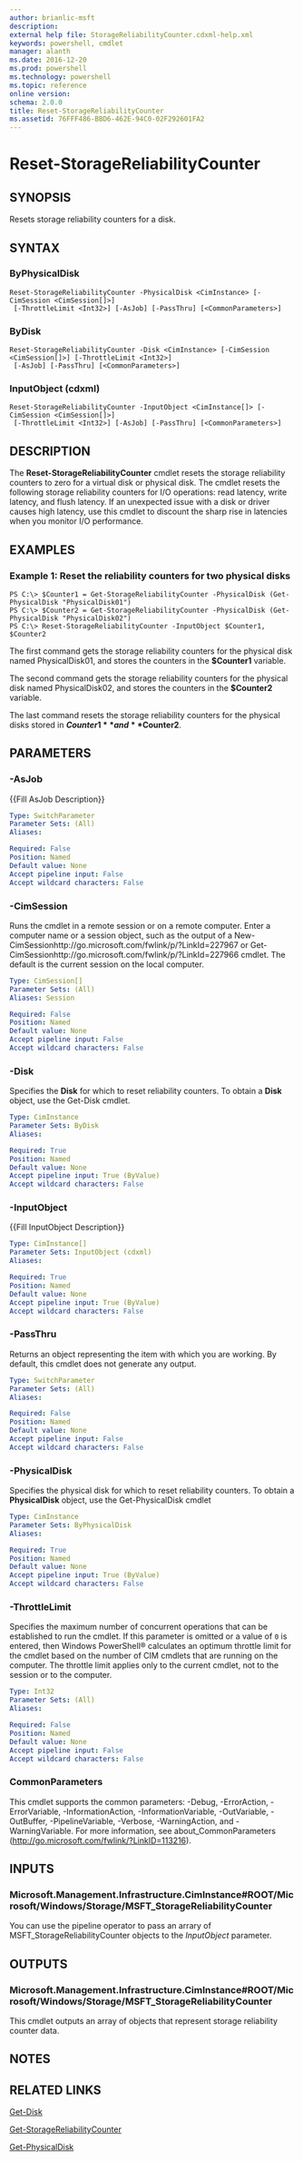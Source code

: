 ```yaml
---
author: brianlic-msft
description: 
external help file: StorageReliabilityCounter.cdxml-help.xml
keywords: powershell, cmdlet
manager: alanth
ms.date: 2016-12-20
ms.prod: powershell
ms.technology: powershell
ms.topic: reference
online version: 
schema: 2.0.0
title: Reset-StorageReliabilityCounter
ms.assetid: 76FFF486-BBD6-462E-94C0-02F292601FA2
---
```


# Reset-StorageReliabilityCounter

## SYNOPSIS
Resets storage reliability counters for a disk.

## SYNTAX

### ByPhysicalDisk
```
Reset-StorageReliabilityCounter -PhysicalDisk <CimInstance> [-CimSession <CimSession[]>]
 [-ThrottleLimit <Int32>] [-AsJob] [-PassThru] [<CommonParameters>]
```

### ByDisk
```
Reset-StorageReliabilityCounter -Disk <CimInstance> [-CimSession <CimSession[]>] [-ThrottleLimit <Int32>]
 [-AsJob] [-PassThru] [<CommonParameters>]
```

### InputObject (cdxml)
```
Reset-StorageReliabilityCounter -InputObject <CimInstance[]> [-CimSession <CimSession[]>]
 [-ThrottleLimit <Int32>] [-AsJob] [-PassThru] [<CommonParameters>]
```

## DESCRIPTION
The **Reset-StorageReliabilityCounter** cmdlet resets the storage reliability counters to zero for a virtual disk or physical disk.
The cmdlet resets the following storage reliability counters for I/O operations: read latency, write latency, and flush latency.
If an unexpected issue with a disk or driver causes high latency, use this cmdlet to discount the sharp rise in latencies when you monitor I/O performance.

## EXAMPLES

### Example 1: Reset the reliability counters for two physical disks
```
PS C:\> $Counter1 = Get-StorageReliabilityCounter -PhysicalDisk (Get-PhysicalDisk "PhysicalDisk01")
PS C:\> $Counter2 = Get-StorageReliabilityCounter -PhysicalDisk (Get-PhysicalDisk "PhysicalDisk02")
PS C:\> Reset-StorageReliabilityCounter -InputObject $Counter1, $Counter2
```

The first command gets the storage reliability counters for the physical disk named PhysicalDisk01, and stores the counters in the **$Counter1** variable.

The second command gets the storage reliability counters for the physical disk named PhysicalDisk02, and stores the counters in the **$Counter2** variable.

The last command resets the storage reliability counters for the physical disks stored in **$Counter1** and **$Counter2**.

## PARAMETERS

### -AsJob
{{Fill AsJob Description}}

```yaml
Type: SwitchParameter
Parameter Sets: (All)
Aliases: 

Required: False
Position: Named
Default value: None
Accept pipeline input: False
Accept wildcard characters: False
```

### -CimSession
Runs the cmdlet in a remote session or on a remote computer.
Enter a computer name or a session object, such as the output of a New-CimSessionhttp://go.microsoft.com/fwlink/p/?LinkId=227967 or Get-CimSessionhttp://go.microsoft.com/fwlink/p/?LinkId=227966 cmdlet.
The default is the current session on the local computer.

```yaml
Type: CimSession[]
Parameter Sets: (All)
Aliases: Session

Required: False
Position: Named
Default value: None
Accept pipeline input: False
Accept wildcard characters: False
```

### -Disk
Specifies the **Disk** for which to reset reliability counters.
To obtain a **Disk** object, use the Get-Disk cmdlet.

```yaml
Type: CimInstance
Parameter Sets: ByDisk
Aliases: 

Required: True
Position: Named
Default value: None
Accept pipeline input: True (ByValue)
Accept wildcard characters: False
```

### -InputObject
{{Fill InputObject Description}}

```yaml
Type: CimInstance[]
Parameter Sets: InputObject (cdxml)
Aliases: 

Required: True
Position: Named
Default value: None
Accept pipeline input: True (ByValue)
Accept wildcard characters: False
```

### -PassThru
Returns an object representing the item with which you are working.
By default, this cmdlet does not generate any output.

```yaml
Type: SwitchParameter
Parameter Sets: (All)
Aliases: 

Required: False
Position: Named
Default value: None
Accept pipeline input: False
Accept wildcard characters: False
```

### -PhysicalDisk
Specifies the physical disk for which to reset reliability counters.
To obtain a **PhysicalDisk** object, use the Get-PhysicalDisk cmdlet

```yaml
Type: CimInstance
Parameter Sets: ByPhysicalDisk
Aliases: 

Required: True
Position: Named
Default value: None
Accept pipeline input: True (ByValue)
Accept wildcard characters: False
```

### -ThrottleLimit
Specifies the maximum number of concurrent operations that can be established to run the cmdlet.
If this parameter is omitted or a value of `0` is entered, then Windows PowerShell® calculates an optimum throttle limit for the cmdlet based on the number of CIM cmdlets that are running on the computer.
The throttle limit applies only to the current cmdlet, not to the session or to the computer.

```yaml
Type: Int32
Parameter Sets: (All)
Aliases: 

Required: False
Position: Named
Default value: None
Accept pipeline input: False
Accept wildcard characters: False
```

### CommonParameters
This cmdlet supports the common parameters: -Debug, -ErrorAction, -ErrorVariable, -InformationAction, -InformationVariable, -OutVariable, -OutBuffer, -PipelineVariable, -Verbose, -WarningAction, and -WarningVariable. For more information, see about_CommonParameters (http://go.microsoft.com/fwlink/?LinkID=113216).

## INPUTS

### Microsoft.Management.Infrastructure.CimInstance#ROOT/Microsoft/Windows/Storage/MSFT_StorageReliabilityCounter
You can use the pipeline operator to pass an arrary of MSFT_StorageReliabilityCounter objects to the *InputObject* parameter.

## OUTPUTS

### Microsoft.Management.Infrastructure.CimInstance#ROOT/Microsoft/Windows/Storage/MSFT_StorageReliabilityCounter
This cmdlet outputs an array of objects that represent storage reliability counter data.

## NOTES

## RELATED LINKS

[Get-Disk](./Get-Disk.md)

[Get-StorageReliabilityCounter](./Get-StorageReliabilityCounter.md)

[Get-PhysicalDisk](./Get-PhysicalDisk.md)

